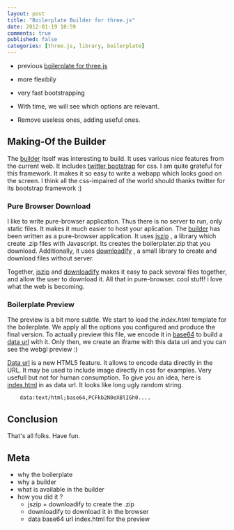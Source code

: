 ```yaml
---
layout: post
title: "Boilerplate Builder for three.js"
date: 2012-01-19 10:59
comments: true
published: false
categories: [three.js, library, boilerplate]
---
```


* previous [boilerplate for three.js](/blog/2011/12/20/boilerplate-for-three-js/)
* more flexibily
* very fast bootstrapping

* With time, we will see which options are relevant.
* Remove useless ones, adding useful ones.

## Making-Of the Builder

The
[builder](http://jeromeetienne.github.com/threejsboilerplatebuilder/)
itself was interesting to build.
It uses various nice features from the current web.
It includes
[twitter bootstrap](http://twitter.github.com/bootstrap/) for css.
I am quite grateful for this framework.
It makes it so easy to write a webapp which looks good on the screen.
I think all the css-impaired of the world should thanks twitter for its bootstrap framework :)

### Pure Browser Download

I like to write pure-browser application.
Thus there is no server to run, only static files.
It makes it much easier to host your aplication.
The
[builder](http://jeromeetienne.github.com/threejsboilerplatebuilder/)
has been written as a pure-browser application.
It uses
[jszip](http://jszip.stuartk.co.uk/)
, a library which create .zip files with Javascript.
Its creates the boilerplater.zip that you download.
Additionally, it uses
[downloadify](https://github.com/dcneiner/Downloadify)
, a small library to create and download files without server.

Together,
[jszip](http://jszip.stuartk.co.uk/)
and 
[downloadify](https://github.com/dcneiner/Downloadify)
makes it easy to pack several files together,
and allow the user to download it.
All that in pure-browser. cool stuff!
i love what the web is becoming.

### Boilerplate Preview

The preview is a bit more subtle.
We start to load the *index.html* template for the boilerplate.
We apply all the options you configured and produce the final version.
To actually preview this file, we encode it in
[base64](http://en.wikipedia.org/wiki/Base64)
to build a
[data url](http://en.wikipedia.org/wiki/Data_URI_scheme)
with it.
Only then, we create an iframe with this data uri
and you can see the webgl preview :)

[Data url](http://en.wikipedia.org/wiki/Data_URI_scheme)
is a new HTML5 feature.
It allows to encode data directly in the URL.
It may be used to include image directly in css for examples.
Very usefull but not for human consumption.
To give you an idea, here is [index.html](http://pastebin.com/yF3XDSFW) in as data url.
It looks like long ugly random string.

```
    data:text/html;base64,PCFkb2N0eXBlIGh0....
```

## Conclusion

That's all folks.
Have fun.


## Meta
* why the boilerplate
* why a builder
* what is available in the builder
* how you did it ?
  * jszip + downloadify to create the .zip
  * downloadify to download it in the browser
  * data base64 url index.html for the preview


